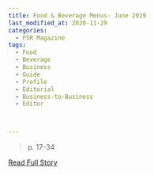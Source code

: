 ```yaml
---
title: Food & Beverage Menus- June 2019
last_modified_at: 2020-11-29
categories:
  - FSR Magazine
tags:
  - Food
  - Beverage
  - Business
  - Guide
  - Profile
  - Editorial 
  - Business-to-Business
  - Editor



---
```


> p. 17-34

<a href="http://www.omagdigital.com/publication/?i=589382&ver=html5&p=27" target="_blank">Read Full Story</a>
